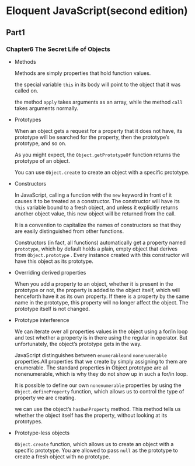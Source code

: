 # Eloquent JavaScript(second edition)

## Part1

### Chapter6 The Secret Life of Objects

- Methods

    Methods are simply properties that hold function values.
    
    the special variable `this` in its body will point to the object that it was called on.
    
    the method `apply` takes arguments as an array, while the method `call` takes arguments normally.

- Prototypes

    When an object gets a request for a property that it does not have, its prototype will be searched for the property, then the prototype’s prototype, and so on.

    As you might expect, the `Object.getPrototypeOf` function returns the prototype of an object.

    You can use `Object.creat`e to create an object with a specific prototype.

- Constructors

    In JavaScript, calling a function with the `new` keyword in front of it causes it to be treated as a constructor. The constructor will have its `this` variable bound to a fresh object, and unless it explicitly returns another object value, this new object will be returned from the call.
     
    It is a convention to capitalize the names of constructors so that they are easily distinguished from other functions.
     
    Constructors (in fact, all functions) automatically get a property named `prototype`, which by default holds a plain, empty object that derives from `Object.prototype` . Every instance created with this constructor will have this object as its prototype.
    
- Overriding derived properties

    When you add a property to an object, whether it is present in the prototype or not, the property is added to the object itself, which will henceforth have it as its own property. If there is a property by the same name in the prototype, this property will no longer affect the object. The prototype itself is not changed.

- Prototype interference

    We can iterate over all properties values in the object using a for/in loop and test whether a property is in there using the regular in operator. But unfortunately, the object’s prototype gets in the way.
    
    JavaScript distinguishes between `enumerableand` `nonenumerable` properties.All properties that we create by simply assigning to them are enumerable. The standard properties in Object.prototype are all nonenumerable, which is why they do not show up in such a for/in loop.
    
    It is possible to define our own `nonenumerable` properties by using the `Object.defineProperty` function, which allows us to control the type of property we are creating.
    
    we can use the object’s `hasOwnProperty` method. This method tells us whether the object itself has the property, without looking at its prototypes.

- Prototype-less objects

    `Object.create` function, which allows us to create an object with a specific prototype. You are allowed to pass `null` as the prototype to create a fresh object with no prototype. 
